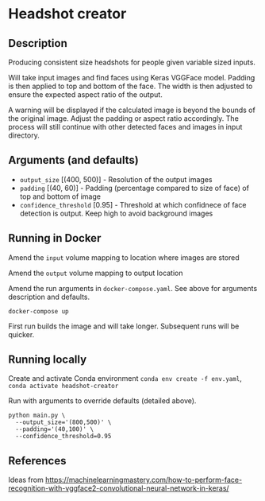 # Headshot creator

## Description
Producing consistent size headshots for people given variable sized inputs.

Will take input images and find faces using Keras VGGFace model. Padding is then applied to top and bottom of the face. The width is then adjusted to ensure the expected aspect ratio of the output.

A warning will be displayed if the calculated image is beyond the bounds of the original image. Adjust the padding or aspect ratio accordingly. The process will still continue with other detected faces and images in input directory.

## Arguments (and defaults)
* `output_size` [(400, 500)] - Resolution of the output images
* `padding` [(40, 60)] - Padding (percentage compared to size of face) of top and bottom of image
* `confidence_threshold` [0.95] - Threshold at which confidnece of face detection is output. Keep high to avoid background images

## Running in Docker
Amend the `input` volume mapping to location where images are stored

Amend the `output` volume mapping to output location

Amend the run arguments in `docker-compose.yaml`. See above for arguments description and defaults.

```
docker-compose up
```

First run builds the image and will take longer. Subsequent runs will be quicker.

## Running locally
Create and activate Conda environment `conda env create -f env.yaml`, `conda activate headshot-creator`

Run with arguments to override defaults (detailed above).
```
python main.py \
  --output_size='(800,500)' \
  --padding='(40,100)' \
  --confidence_threshold=0.95
```

## References
Ideas from https://machinelearningmastery.com/how-to-perform-face-recognition-with-vggface2-convolutional-neural-network-in-keras/